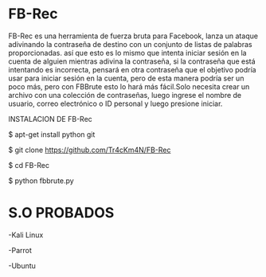 # FB-Rec
FB-Rec es una herramienta de fuerza bruta para Facebook, lanza un ataque adivinando la contraseña de destino con un conjunto de listas de palabras proporcionadas.
así que esto es lo mismo que intenta iniciar sesión en la cuenta de alguien mientras adivina la contraseña, si la contraseña que está intentando es incorrecta, pensará en otra contraseña que el objetivo podría usar para iniciar sesión en la cuenta, pero de esta manera podría ser un poco más, pero con FBBrute esto lo hará más fácil.Solo necesita crear un archivo con una colección de contraseñas, luego ingrese el nombre de usuario, correo electrónico o ID personal y luego presione iniciar.

INSTALACION DE FB-Rec

$ apt-get install python git

$ git clone https://github.com/Tr4cKm4N/FB-Rec

$ cd FB-Rec

$ python fbbrute.py

# S.O PROBADOS

-Kali Linux

-Parrot

-Ubuntu
